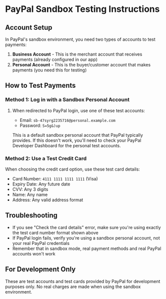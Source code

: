# PayPal Sandbox Testing Instructions

## Account Setup
In PayPal's sandbox environment, you need two types of accounts to test payments:
1. **Business Account** - This is the merchant account that receives payments (already configured in our app)
2. **Personal Account** - This is the buyer/customer account that makes payments (you need this for testing)

## How to Test Payments

### Method 1: Log in with a Sandbox Personal Account
1. When redirected to PayPal login, use one of these test accounts:
   - Email: `sb-47syrg2235716@personal.example.com`
   - Password: `S=5g&)up`

   This is a default sandbox personal account that PayPal typically provides. If this doesn't work, you'll need to check your PayPal Developer Dashboard for the personal test accounts.

### Method 2: Use a Test Credit Card
When choosing the credit card option, use these test card details:
- Card Number: `4111 1111 1111 1111` (Visa)
- Expiry Date: Any future date
- CVV: Any 3 digits
- Name: Any name
- Address: Any valid address format

## Troubleshooting
- If you see "Check the card details" error, make sure you're using exactly the test card number format shown above
- If PayPal login fails, verify you're using a sandbox personal account, not your real PayPal credentials
- Remember that in sandbox mode, real payment methods and real PayPal accounts won't work

## For Development Only
These are test accounts and test cards provided by PayPal for development purposes only. No real charges are made when using the sandbox environment.